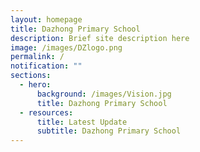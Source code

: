 ```yaml
---
layout: homepage
title: Dazhong Primary School
description: Brief site description here
image: /images/DZlogo.png
permalink: /
notification: ""
sections:
  - hero:
      background: /images/Vision.jpg
      title: Dazhong Primary School
  - resources:
      title: Latest Update
      subtitle: Dazhong Primary School
---
```

